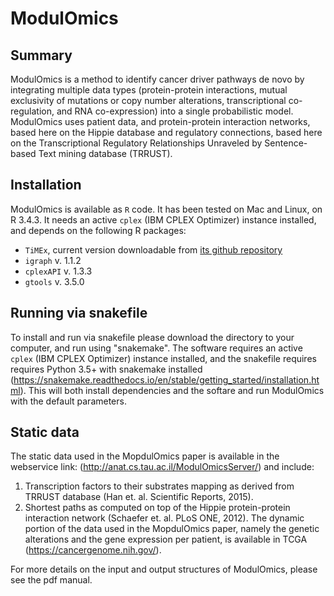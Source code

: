 # ModulOmics

## Summary
ModulOmics is a method to identify cancer driver pathways de novo by integrating multiple data types (protein-protein interactions, mutual exclusivity of mutations or copy number alterations, transcriptional co-regulation, and RNA co-expression) into a single probabilistic model. ModulOmics uses patient data, and protein-protein interaction networks, based here on the Hippie database and regulatory connections, based here on the Transcriptional Regulatory Relationships Unraveled by Sentence-based Text mining database (TRRUST).

## Installation
ModulOmics is available as ```R``` code. It has been tested on Mac and Linux, on R 3.4.3. It needs an active ```cplex``` (IBM CPLEX Optimizer) instance installed, and depends on the following R packages:
* ```TiMEx```, current version downloadable from [its github repository](https://github.com/csimona/TiMEx/)
* ```igraph``` v. 1.1.2
* ```cplexAPI``` v. 1.3.3
* ```gtools``` v. 3.5.0

## Running via snakefile
To install and run via snakefile please download the directory to your computer, and run using "snakemake".
The software requires an active ```cplex``` (IBM CPLEX Optimizer) instance installed, and the snakefile requires requires Python 3.5+ with snakemake installed (https://snakemake.readthedocs.io/en/stable/getting_started/installation.html). This will both install dependencies and the softare and run ModulOmics with the default parameters.

## Static data
The static data used in the MopdulOmics paper is available in the webservice link: (http://anat.cs.tau.ac.il/ModulOmicsServer/) and include:
1. Transcription factors to their substrates mapping as derived from TRRUST database (Han et. al. Scientific Reports, 2015).
2. Shortest paths as computed on top of the Hippie protein-protein interaction network (Schaefer et. al. PLoS ONE, 2012).
The dynamic portion of the data used in the MopdulOmics paper, namely the genetic alterations and the gene expression per patient, is available in TCGA (https://cancergenome.nih.gov/).

For more details on the input and output structures of ModulOmics, please see the pdf manual.


